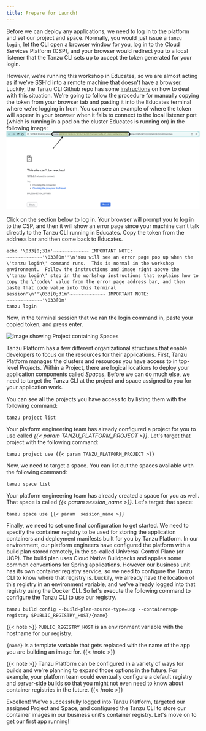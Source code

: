 ```yaml
---
title: Prepare for Launch!
---
```

Before we can deploy any applications, we need to log in to the platform and set our project and space.  Normally, you would just issue a `tanzu login`, let the CLI open a browser window for you, log in to the Cloud Services Platform (CSP), and your browser would redirect you to a local listener that the Tanzu CLI sets up to accept the token generated for your login.  

However, we're running this workshop in Educates, so we are almost acting as if we've SSH'd into a remote machine that doesn't have a browser.  Luckily, the Tanzu CLI Github repo has some [instructions](https://github.com/vmware-tanzu/tanzu-cli/blob/main/docs/quickstart/quickstart.md#interactive-login) on how to deal with this situation.  We're going to follow the procedure for manually copying the token from your browser tab and pasting it into the Educates terminal where we're logging in from.  You can see an example of where the token will appear in your browser when it fails to connect to the local listener port (which is running in a pod on the cluster Educates is running on) in the following image:
![Image showing the login token we need to copy in the URL line of your browser](https://raw.githubusercontent.com/vmware-tanzu/tanzu-cli/6a11ce93cd4e811e213e8439e090e1d73a053fd3/docs/quickstart/images/interactive_login_copy_authcode.png)

Click on the section below to log in.  Your browser will prompt you to log in to the CSP, and then it will show an error page since your machine can't talk directly to the Tanzu CLI running in Educates. Copy the token from the address bar and then come back to Educates.
```execute
echo '\033[0;31m'~~~~~~~~~~~~~ IMPORTANT NOTE: ~~~~~~~~~~~~~'\033[0m''\n'You will see an error page pop up when the \'tanzu login\' command runs.  This is normal in the workshop environment.  Follow the instructions and image right above the \'tanzu login\' step in the workshop instructions that explains how to copy the \'code\' value from the error page address bar, and then paste that code value into this terminal session'\n''\033[0;31m'~~~~~~~~~~~~~ IMPORTANT NOTE: ~~~~~~~~~~~~~'\033[0m'
tanzu login
```

Now, in the terminal session that we ran the login command in, paste your copied token, and press enter.

![Image showing Project containing Spaces](../images/project-and-spaces.png)

Tanzu Platform has a few different organizational structures that enable developers to focus on the resources for their applications.  First, Tanzu Platform manages the clusters and resources you have access to in top-level *Projects*.  Within a Project, there are logical locations to deploy your application components called *Spaces*.  Before we can do much else, we need to target the Tanzu CLI at the project and space assigned to you for your application work.

You can see all the projects you have access to by listing them with the following command:
```execute
tanzu project list
```

Your platform engineering team has already configured a project for you to use called *{{< param TANZU_PLATFORM_PROJECT >}}*.  Let's target that project with the following command:

```execute
tanzu project use {{< param TANZU_PLATFORM_PROJECT >}}
```

Now, we need to target a space.  You can list out the spaces available with the following command:
```execute
tanzu space list
```

Your platform engineering team has already created a space for you as well.  That space is called *{{< param  session_name >}}*.  Let's target that space:
```execute
tanzu space use {{< param  session_name >}}
```

Finally, we need to set one final configuration to get started.  We need to specify the container registry to be used for storing the application containers and deployment manifests built for you by Tanzu Platform. In our environment, our platform engineers have configured the platform with a build plan stored remotely, in the so-called Universal Control Plane (or UCP). The build plan uses Cloud Native Buildpacks and applies some common conventions for Spring applications.  However our business unit has its own container registry service, so we need to configure the Tanzu CLI to know where that registry is.  Luckily, we already have the location of this registry in an environment variable, and we've already logged into that registry using the Docker CLI. So let's execute the following command to configure the Tanzu CLI to use our registry.

```execute
tanzu build config --build-plan-source-type=ucp --containerapp-registry $PUBLIC_REGISTRY_HOST/{name}
```
{{< note >}}
`PUBLIC_REGISTRY_HOST` is an environment variable with the hostname for our registry.

`{name}` is a template variable that gets replaced with the name of the app you are building an image for. 
{{< /note >}}

{{< note >}}
Tanzu Platform can be configured in a variety of ways for builds and we're planning to expand those options in the future. For example, your platform team could eventually configure a default registry and server-side builds so that you might not even need to know about container registries in the future.
{{< /note >}}

Excellent!  We've successfully logged into Tanzu Platform, targeted our assigned Project and Space, and configured the Tanzu CLI to store our container images in our business unit's container registry.  Let's move on to get our first app running!